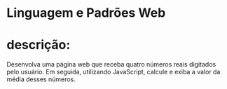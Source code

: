 # Linguagem e Padrões Web
# descrição:
Desenvolva uma página web que receba quatro números reais digitados pelo usuário. Em seguida, utilizando JavaScript, calcule e exiba a valor da média desses números.

